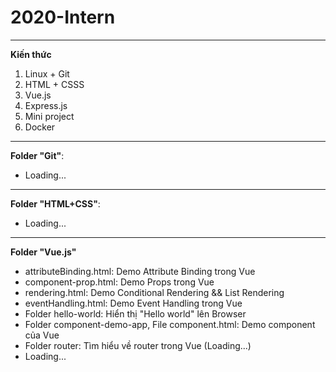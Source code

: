 # 2020-Intern
---
**Kiến thức**
1. Linux + Git
2. HTML + CSSS 
3. Vue.js
4. Express.js
5. Mini project
6. Docker
---
**Folder "Git"**:
  - Loading...
---
**Folder "HTML+CSS"**:
  - Loading...
---
**Folder "Vue.js"**
* attributeBinding.html: Demo Attribute Binding trong Vue
* component-prop.html: Demo Props trong Vue
* rendering.html: Demo Conditional Rendering && List Rendering
* eventHandling.html: Demo Event Handling trong Vue
* Folder hello-world: Hiển thị "Hello world" lên Browser
* Folder component-demo-app, File component.html: Demo component của Vue
* Folder router: Tìm hiểu về router trong Vue (Loading...)
* Loading...
